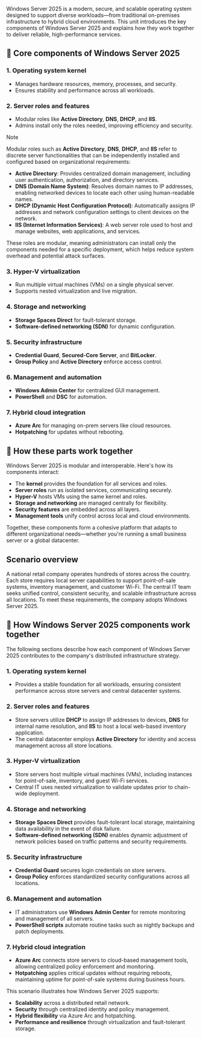 Windows Server 2025 is a modern, secure, and scalable operating system designed to support diverse workloads—from traditional on-premises infrastructure to hybrid cloud environments. This unit introduces the key components of Windows Server 2025 and explains how they work together to deliver reliable, high-performance services.

## 🔧 Core components of Windows Server 2025

### 1. Operating system kernel
- Manages hardware resources, memory, processes, and security.
- Ensures stability and performance across all workloads.

### 2. Server roles and features
- Modular roles like **Active Directory**, **DNS**, **DHCP**, and **IIS**.
- Admins install only the roles needed, improving efficiency and security.

>[!NOTE]
>Modular roles such as **Active Directory**, **DNS**, **DHCP**, and **IIS** refer to discrete server functionalities that can be independently installed and configured based on organizational requirements:
>
>- **Active Directory**: Provides centralized domain management, including user authentication, authorization, and directory services.
>- **DNS (Domain Name System)**: Resolves domain names to IP addresses, enabling networked devices to locate each other using human-readable names.
>- **DHCP (Dynamic Host Configuration Protocol)**: Automatically assigns IP addresses and network configuration settings to client devices on the network.
>- **IIS (Internet Information Services)**: A web server role used to host and manage websites, web applications, and services.
>
>These roles are modular, meaning administrators can install only the components needed for a specific deployment, which helps reduce system overhead and potential attack surfaces.

### 3. Hyper-V virtualization
- Run multiple virtual machines (VMs) on a single physical server.
- Supports nested virtualization and live migration.

### 4. Storage and networking
- **Storage Spaces Direct** for fault-tolerant storage.
- **Software-defined networking (SDN)** for dynamic configuration.

### 5. Security infrastructure
- **Credential Guard**, **Secured-Core Server**, and **BitLocker**.
- **Group Policy** and **Active Directory** enforce access control.

### 6. Management and automation
- **Windows Admin Center** for centralized GUI management.
- **PowerShell** and **DSC** for automation.

### 7. Hybrid cloud integration
- **Azure Arc** for managing on-prem servers like cloud resources.
- **Hotpatching** for updates without rebooting.

## 🔄 How these parts work together

Windows Server 2025 is modular and interoperable. Here's how its components interact:

- The **kernel** provides the foundation for all services and roles.
- **Server roles** run as isolated services, communicating securely.
- **Hyper-V** hosts VMs using the same kernel and roles.
- **Storage and networking** are managed centrally for flexibility.
- **Security features** are embedded across all layers.
- **Management tools** unify control across local and cloud environments.

Together, these components form a cohesive platform that adapts to different organizational needs—whether you're running a small business server or a global datacenter.

## Scenario overview

A national retail company operates hundreds of stores across the country. Each store requires local server capabilities to support point-of-sale systems, inventory management, and customer Wi-Fi. The central IT team seeks unified control, consistent security, and scalable infrastructure across all locations. To meet these requirements, the company adopts Windows Server 2025.

## 🧩 How Windows Server 2025 components work together

The following sections describe how each component of Windows Server 2025 contributes to the company's distributed infrastructure strategy.

### 1. Operating system kernel
- Provides a stable foundation for all workloads, ensuring consistent performance across store servers and central datacenter systems.

### 2. Server roles and features
- Store servers utilize **DHCP** to assign IP addresses to devices, **DNS** for internal name resolution, and **IIS** to host a local web-based inventory application.
- The central datacenter employs **Active Directory** for identity and access management across all store locations.

### 3. Hyper-V virtualization
- Store servers host multiple virtual machines (VMs), including instances for point-of-sale, inventory, and guest Wi-Fi services.
- Central IT uses nested virtualization to validate updates prior to chain-wide deployment.

### 4. Storage and networking
- **Storage Spaces Direct** provides fault-tolerant local storage, maintaining data availability in the event of disk failure.
- **Software-defined networking (SDN)** enables dynamic adjustment of network policies based on traffic patterns and security requirements.

### 5. Security infrastructure
- **Credential Guard** secures login credentials on store servers.
- **Group Policy** enforces standardized security configurations across all locations.

### 6. Management and automation
- IT administrators use **Windows Admin Center** for remote monitoring and management of all servers.
- **PowerShell scripts** automate routine tasks such as nightly backups and patch deployments.

### 7. Hybrid cloud integration
- **Azure Arc** connects store servers to cloud-based management tools, allowing centralized policy enforcement and monitoring.
- **Hotpatching** applies critical updates without requiring reboots, maintaining uptime for point-of-sale systems during business hours.

This scenario illustrates how Windows Server 2025 supports:

- **Scalability** across a distributed retail network.
- **Security** through centralized identity and policy management.
- **Hybrid flexibility** via Azure Arc and hotpatching.
- **Performance and resilience** through virtualization and fault-tolerant storage.
